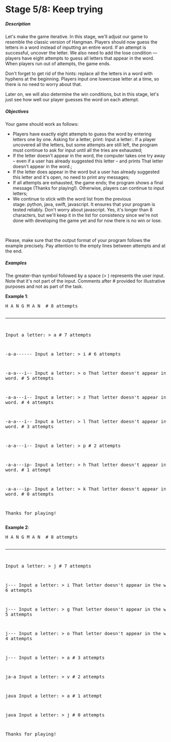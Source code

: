 <h1>Stage 5/8: Keep trying</h1>
<h5>Description</h5>
<p>Let&apos;s make the game iterative. In this stage, we&apos;ll adjust our game to resemble the classic version of Hangman. Players should now guess the letters in a word instead of inputting an entire word. If an attempt is successful, uncover the letter. We also need to add the lose condition &mdash; players have eight attempts to guess all letters that appear in the word. When players run out of attempts, the game ends.</p>
<p>Don&apos;t forget to get rid of the hints: replace all the letters in a word with hyphens at the beginning. Players input one lowercase letter at a time, so there is no need to worry about that.</p>
<p>Later on, we will also determine the win conditions, but in this stage, let&apos;s just see how well our player guesses the word on each attempt.</p>
<h5>Objectives</h5>
<p>Your game should work as follows:</p>
<ul>
    <li>Players have exactly eight attempts to guess the word by entering letters one by one. Asking for a letter, print:&nbsp;Input a letter:.<strong>&nbsp;</strong>If a player uncovered all the letters, but some attempts are still left, the program must continue to ask for input until all the tries are exhausted;</li>
    <li>If the letter doesn&apos;t appear in the word, the computer takes one try away &ndash; even if a user has already suggested this letter &ndash; and prints&nbsp;That letter doesn&apos;t appear in the word.;</li>
    <li>If the letter does appear in the word but a user has already suggested this letter and it&apos;s open, no need to print any messages;</li>
    <li>If all attempts are exhausted, the game ends; the program shows a final message (Thanks for playing!). Otherwise, players can continue to input letters;</li>
    <li>We continue to stick with the word list from the previous stage:&nbsp;python,&nbsp;java,&nbsp;swift,&nbsp;javascript. It ensures that your program is tested reliably. Don&apos;t worry about&nbsp;javascript. Yes, it&apos;s longer than 8 characters, but we&apos;ll keep it in the list for consistency since we&apos;re not done with developing the game yet and for now there is no win or lose.</li>
</ul>
<p><br></p>
<div>Please, make sure that the output format of your program follows the example precisely. Pay attention to the empty lines between attempts and at the end.</div>
<h5>Examples</h5>
<p>The greater-than symbol followed by a space (&gt;&nbsp;) represents the user input. Note that it&apos;s not part of the input. Comments after&nbsp;#&nbsp;provided for illustrative purposes and not as part of the task.</p>
<p><strong>Example 1</strong>:</p>
<pre>H A N G M A N  # 8 attempts

----------
Input a letter: &gt; a  # 7 attempts

-a-a------
Input a letter: &gt; i  # 6 attempts

-a-a---i--
Input a letter: &gt; o
That letter doesn&apos;t appear in the word.  # 5 attempts

-a-a---i--
Input a letter: &gt; z
That letter doesn&apos;t appear in the word.  # 4 attempts

-a-a---i--
Input a letter: &gt; l
That letter doesn&apos;t appear in the word.  # 3 attempts

-a-a---i--
Input a letter: &gt; p  # 2 attempts

-a-a---ip-
Input a letter: &gt; h
That letter doesn&apos;t appear in the word.  # 1 attempt

-a-a---ip-
Input a letter: &gt; k
That letter doesn&apos;t appear in the word.  # 0 attempts

Thanks for playing!</pre>
<p><strong>Example 2</strong>:</p>
<pre>H A N G M A N  # 8 attempts

----
Input a letter: &gt; j  # 7 attempts

j---
Input a letter: &gt; i
That letter doesn&apos;t appear in the word.  # 6 attempts

j---
Input a letter: &gt; g
That letter doesn&apos;t appear in the word.  # 5 attempts

j---
Input a letter: &gt; o
That letter doesn&apos;t appear in the word.  # 4 attempts

j---
Input a letter: &gt; a  # 3 attempts

ja-a
Input a letter: &gt; v  # 2 attempts

java
Input a letter: &gt; a  # 1 attempt

java
Input a letter: &gt; j  # 0 attempts

Thanks for playing!</pre>
<p><br></p>
<p><br></p>